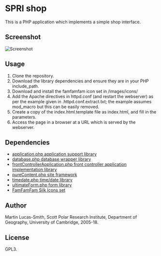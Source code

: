 SPRI shop
=========

This is a PHP application which implements a simple shop interface.


Screenshot
----------

![Screenshot](screenshot.png)


Usage
-----

1. Clone the repository.
2. Download the library dependencies and ensure they are in your PHP include_path.
3. Download and install the famfamfam icon set in /images/icons/
4. Add the Apache directives in httpd.conf (and restart the webserver) as per the example given in .httpd.conf.extract.txt; the example assumes mod_macro but this can be easily removed.
5. Create a copy of the index.html.template file as index.html, and fill in the parameters.
6. Access the page in a browser at a URL which is served by the webserver.


Dependencies
------------

* [application.php application support library](https://download.geog.cam.ac.uk/projects/application/)
* [database.php database wrapper library](https://download.geog.cam.ac.uk/projects/database/)
* [frontControllerApplication.php front controller application implementation library](https://download.geog.cam.ac.uk/projects/frontcontrollerapplication/)
* [pureContent.php site framework](https://download.geog.cam.ac.uk/projects/purecontent/)
* [timedate.php time/date library](https://download.geog.cam.ac.uk/projects/timedate/)
* [ultimateForm.php form library](https://download.geog.cam.ac.uk/projects/ultimateform/)
* [FamFamFam Silk Icons set](http://www.famfamfam.com/lab/icons/silk/)


Author
------

Martin Lucas-Smith, Scott Polar Research Institute, Department of Geography, University of Cambridge, 2005-18.


License
-------

GPL3.

